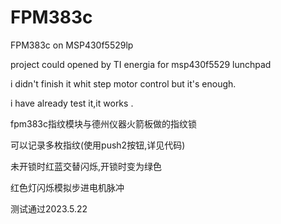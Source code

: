 # FPM383c


FPM383c on MSP430f5529lp


project could opened by TI energia for msp430f5529 lunchpad


i didn't finish it whit step motor control but it's enough.


i have already test it,it works .




fpm383c指纹模块与德州仪器火箭板做的指纹锁


可以记录多枚指纹(使用push2按钮,详见代码)


未开锁时红蓝交替闪烁,开锁时变为绿色

红色灯闪烁模拟步进电机脉冲

测试通过2023.5.22
